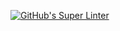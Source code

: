 [![GitHub's Super Linter](https://github.com/ICS20-Edward-McNamara/Unit2-02-HTML-AreaPerRectangle/workflows/GitHub's%20Super%20Linter/badge.svg)](https://github.com/ICS20-Edward-McNamara/Unit2-02-HTML-AreaPerRectangle/actions)